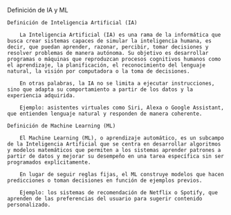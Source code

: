 Definición de IA y ML

    Definición de Inteligencia Artificial (IA)

        La Inteligencia Artificial (IA) es una rama de la informática que busca crear sistemas capaces de simular la inteligencia humana, es decir, que puedan aprender, razonar, percibir, tomar decisiones y resolver problemas de manera autónoma. Su objetivo es desarrollar programas o máquinas que reproduzcan procesos cognitivos humanos como el aprendizaje, la planificación, el reconocimiento del lenguaje natural, la visión por computadora o la toma de decisiones.

        En otras palabras, la IA no se limita a ejecutar instrucciones, sino que adapta su comportamiento a partir de los datos y la experiencia adquirida.

        Ejemplo: asistentes virtuales como Siri, Alexa o Google Assistant, que entienden lenguaje natural y responden de manera coherente.

    Definición de Machine Learning (ML)

        El Machine Learning (ML), o aprendizaje automático, es un subcampo de la Inteligencia Artificial que se centra en desarrollar algoritmos y modelos matemáticos que permiten a los sistemas aprender patrones a partir de datos y mejorar su desempeño en una tarea específica sin ser programados explícitamente.

        En lugar de seguir reglas fijas, el ML construye modelos que hacen predicciones o toman decisiones en función de ejemplos previos.

        Ejemplo: los sistemas de recomendación de Netflix o Spotify, que aprenden de las preferencias del usuario para sugerir contenido personalizado.
